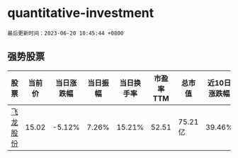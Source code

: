 # quantitative-investment

`最后更新时间：2023-06-20 10:45:44 +0800`

## 强势股票

|股票|当前价|当日涨跌幅|当日振幅|当日换手率|市盈率TTM|总市值|近10日涨跌幅|
|----|----|----|----|----|----|----|----|
|[飞龙股份](https://xueqiu.com/S/SZ002536)|15.02|-5.12%|7.26%|15.21%|52.51|75.21亿|39.46%|
